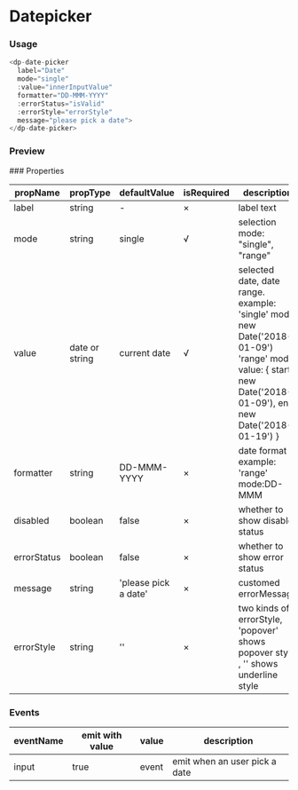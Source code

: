 # Datepicker

### Usage

```js
<dp-date-picker
  label="Date"
  mode="single"
  :value="innerInputValue"
  formatter="DD-MMM-YYYY"
  :errorStatus="isValid"
  :errorStyle="errorStyle"
  message="please pick a date">
</dp-date-picker>
```
### Preview
<div style="text-aglin:left;">
<!-- STORY -->
</div>
### Properties

| propName | propType   | defaultValue| isRequired | description |
|----------|---------   |------------ |------------| ------------|
| label    |  string    |    -       |   ×        |       label text      |
| mode    |  string    |    single       |   √        |       selection mode: "single", "range"      |
| value    | date or string   |   current  date     |   √        |       selected date, date range.<br/>example:<br/>'single' mode: new Date('2018-01-09')<br/>'range' mode: value: { start: new Date('2018-01-09'), end: new Date('2018-01-19') }        |
| formatter   |  string     |   DD-MMM-YYYY     |   ×        | date format<br/>example:<br/>'range' mode:DD-MMM            |
| disabled   |  boolean     |   false     |   ×        |  whether to show disable status       |
| errorStatus   |  boolean     |   false     |   ×        |  whether to show error status       |
| message   | string     |   'please pick a date'     |   ×        |  customed errorMessage       |
| errorStyle   |  string     |   ''     |   ×        |  two kinds of errorStyle, 'popover' shows popover style , '' shows underline style       |

### Events
| eventName     | emit with value |  value  | description |
|---------------|-----------------|---------  |---------  |
| input         |        true     | event | emit when an user pick a date|
